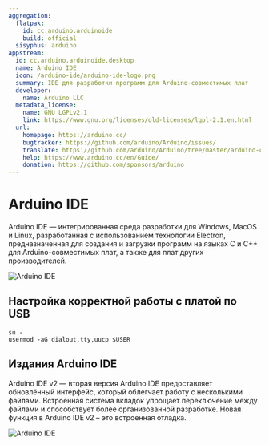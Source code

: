 ```yaml
---
aggregation:
  flatpak:
    id: cc.arduino.arduinoide
    build: official
  sisyphus: arduino
appstream:
  id: cc.arduino.arduinoide.desktop
  name: Arduino IDE
  icon: /arduino-ide/arduino-ide-logo.png
  summary: IDE для разработки программ для Arduino-совместимых плат
  developer:
    name: Arduino LLC
  metadata_license:
    name: GNU LGPLv2.1
    link: https://www.gnu.org/licenses/old-licenses/lgpl-2.1.en.html
  url:
    homepage: https://arduino.cc/
    bugtracker: https://github.com/arduino/Arduino/issues/
    translate: https://github.com/arduino/Arduino/tree/master/arduino-core/src/processing/app/i18n/
    help: https://www.arduino.cc/en/Guide/
    donation: https://github.com/sponsors/arduino
---
```


# Arduino IDE

Arduino IDE — интегрированная среда разработки для Windows, MacOS и Linux, разработанная с использованием технологии Electron, предназначенная для создания и загрузки программ на языках C и C++ для Arduino-совместимых плат, а также для плат других производителей.

![Arduino IDE](/arduino-ide/arduino-ide-1.png)

<!--@include: @apps/.parts/install/content-repo.md-->
<!--@include: @apps/.parts/install/content-flatpak.md-->

## Настройка корректной работы с платой по USB

```shell
su - 
usermod -aG dialout,tty,uucp $USER
```

## Издания Arduino IDE

Arduino IDE v2 — вторая версия Arduino IDE предоставляет обновлённый интерфейс, который облегчает работу с несколькими файлами. Встроенная система вкладок упрощает переключение между файлами и способствует более организованной разработке. Новая функция в Arduino IDE v2 – это встроенная отладка.

![Arduino IDE](/arduino-ide/arduino-ide-2.png)
